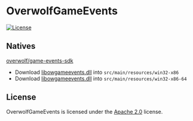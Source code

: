 # OverwolfGameEvents

[![License](https://lxgaming.github.io/badges/License-Apache%202.0-blue.svg)](https://www.apache.org/licenses/LICENSE-2.0)

## Natives
[overwolf/game-events-sdk](https://github.com/overwolf/game-events-sdk)
- Download [libowgameevents.dll](https://github.com/overwolf/game-events-sdk/blob/master/libowgameevents/lib/Release/Win32/libowgameevents.dll) into `src/main/resources/win32-x86`
- Download [libowgameevents.dll](https://github.com/overwolf/game-events-sdk/blob/master/libowgameevents/lib/Release/x64/libowgameevents.dll) into `src/main/resources/win32-x86-64`

## License
OverwolfGameEvents is licensed under the [Apache 2.0](https://www.apache.org/licenses/LICENSE-2.0) license.